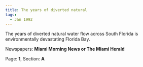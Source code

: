 ```yaml
---  
title: The years of diverted natural  
tags:  
  - Jan 1992  
---  
```

  
The years of diverted natural water flow across South Florida is environmentally devastating Florida Bay.  
  
Newspapers: **Miami Morning News or The Miami Herald**  
  
Page: **1**, Section: **A** 
